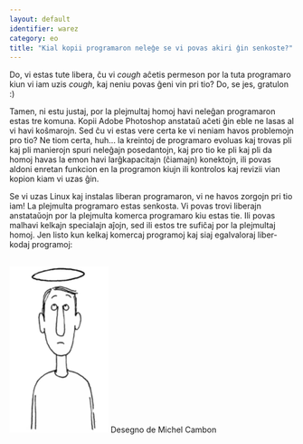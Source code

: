 ```yaml
---
layout: default
identifier: warez
category: eo
title: "Kial kopii programaron neleĝe se vi povas akiri ĝin senkoste?"
---
```


Do, vi estas tute libera, ĉu vi *cough* aĉetis permeson por la tuta programaro kiun vi iam uzis *cough*, kaj neniu povas ĝeni vin pri tio? Do, se jes, gratulon :)

Tamen, ni estu justaj, por la plejmultaj homoj havi neleĝan programaron estas tre komuna. Kopii Adobe Photoshop anstataŭ aĉeti ĝin eble ne lasas al vi havi koŝmarojn. Sed ĉu vi estas vere certa ke vi neniam havos problemojn pro tio? Ne tiom certa, huh... la kreintoj de programaro evoluas kaj trovas pli kaj pli manierojn spuri neleĝajn posedantojn, kaj pro tio ke pli kaj pli da homoj havas la emon havi larĝkapacitajn (ĉiamajn) konektojn, ili povas aldoni enretan funkcion en la programon kiujn ili kontrolos kaj revizii vian kopion kiam vi uzas ĝin.

Se vi uzas Linux kaj instalas liberan programaron, vi ne havos zorgojn pri tio iam! La plejmulta programaro estas senkosta. Vi povas trovi liberajn anstataŭojn por la plejmulta komerca programaro kiu estas tie. Ili povas malhavi kelkajn specialajn aĵojn, sed ili estos tre sufiĉaj por la plejmultaj homoj. Jen listo kun kelkaj komercaj programoj kaj siaj egalvaloraj liber-kodaj programoj:

<?php

table_parser ("Yes", "No", "Commercial", "Open source", "Exists on 
Windows?");


<br /><br>

<img src="/img/warez.png" />

Desegno de <a href="http://michel.cambon.free.fr/ampere/salle1bis.htm"></a>Michel Cambon





